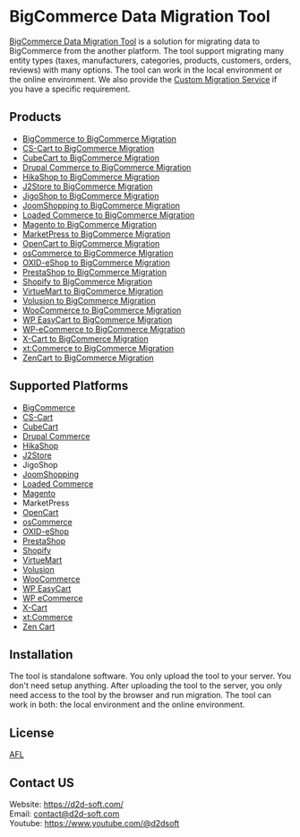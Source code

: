 # BigCommerce Data Migration Tool
[BigCommerce Data Migration Tool](https://d2d-soft.com/38-bigcommerce-migration) is a solution for migrating data to BigCommerce from the another platform. The tool support migrating many entity types (taxes, manufacturers, categories, products, customers, orders, reviews) with many options. The tool can work in the local environment or the online environment. We also provide the [Custom Migration Service](https://d2d-soft.com/migration-services/296-data-migration-customization.html) if you have a specific requirement. 

## Products
- [BigCommerce to BigCommerce Migration](https://d2d-soft.com/bigcommerce-migration/432-1762-bigcommerce-to-bigcommerce-migration-tool.html#/72-entities-1000)
- [CS-Cart to BigCommerce Migration](https://d2d-soft.com/bigcommerce-migration/433-1767-cs-cart-to-bigcommerce-migration-tool.html#/72-entities-1000)
- [CubeCart to BigCommerce Migration](https://d2d-soft.com/bigcommerce-migration/434-1772-cubecart-to-bigcommerce-migration-tool.html#/72-entities-1000)
- [Drupal Commerce to BigCommerce Migration](https://d2d-soft.com/bigcommerce-migration/435-drupal-commerce-to-bigcommerce-migration-service.html)
- [HikaShop to BigCommerce Migration](https://d2d-soft.com/bigcommerce-migration/471-1947-hikashop-to-bigcommerce-migration-tool.html#/72-entities-1000)
- [J2Store to BigCommerce Migration](https://d2d-soft.com/bigcommerce-migration/514-2142-j2store-to-bigcommerce-migration-tool.html#/72-entities-1000)
- [JigoShop to BigCommerce Migration](https://d2d-soft.com/bigcommerce-migration/536-2242-jigoshop-to-bigcommerce-migration-tool.html#/72-entities-1000)
- [JoomShopping to BigCommerce Migration](https://d2d-soft.com/bigcommerce-migration/586-2482-joomshopping-to-bigcommerce-migration-tool.html#/72-entities-1000)
- [Loaded Commerce to BigCommerce Migration](https://d2d-soft.com/bigcommerce-migration/436-1777-loaded-to-bigcommerce-migration-tool.html#/72-entities-1000)
- [Magento to BigCommerce Migration](https://d2d-soft.com/bigcommerce-migration/437-1782-magento-to-bigcommerce-migration-tool.html#/72-entities-1000)
- [MarketPress to BigCommerce Migration](https://d2d-soft.com/bigcommerce-migration/561-2362-marketpress-to-bigcommerce-migration-tool.html#/72-entities-1000)
- [OpenCart to BigCommerce Migration](https://d2d-soft.com/bigcommerce-migration/438-1787-opencart-to-bigcommerce-migration-tool.html#/72-entities-1000)
- [osCommerce to BigCommerce Migration](https://d2d-soft.com/bigcommerce-migration/439-1792-oscommerce-to-bigcommerce-migration-tool.html#/72-entities-1000)
- [OXID-eShop to BigCommerce Migration](https://d2d-soft.com/bigcommerce-migration/440-1797-oxid-eshop-to-bigcommerce-migration-tool.html#/72-entities-1000)
- [PrestaShop to BigCommerce Migration](https://d2d-soft.com/bigcommerce-migration/441-1802-prestashop-to-bigcommerce-migration-tool.html#/72-entities-1000)
- [Shopify to BigCommerce Migration](https://d2d-soft.com/bigcommerce-migration/442-1807-shopify-to-bigcommerce-migration-tool.html#/72-entities-1000)
- [VirtueMart to BigCommerce Migration](https://d2d-soft.com/bigcommerce-migration/443-1812-virtuemart-to-bigcommerce-migration-tool.html#/72-entities-1000)
- [Volusion to BigCommerce Migration](https://d2d-soft.com/bigcommerce-migration/634-5857-volusion-to-bigcommerce-migration-tool.html#/72-entities-1000)
- [WooCommerce to BigCommerce Migration](https://d2d-soft.com/bigcommerce-migration/444-1817-woocommerce-to-bigcommerce-migration-tool.html#/72-entities-1000)
- [WP EasyCart to BigCommerce Migration](https://d2d-soft.com/bigcommerce-migration/660-6132-wpeasycart-to-bigcommerce-migration-tool.html#/72-entities-1000)
- [WP-eCommerce to BigCommerce Migration](https://d2d-soft.com/bigcommerce-migration/445-1822-wp-ecommerce-to-bigcommerce-migration-tool.html#/72-entities-1000)
- [X-Cart to BigCommerce Migration](https://d2d-soft.com/bigcommerce-migration/446-1827-x-cart-to-bigcommerce-migration-tool.html#/72-entities-1000)
- [xt:Commerce to BigCommerce Migration](https://d2d-soft.com/bigcommerce-migration/447-1832-xtcommerce-to-bigcommerce-migration-tool.html#/72-entities-1000)
- [ZenCart to BigCommerce Migration](https://d2d-soft.com/bigcommerce-migration/448-1837-zencart-to-bigcommerce-migration-tool.html#/72-entities-1000)

## Supported Platforms
- [BigCommerce](https://www.bigcommerce.com/)
- [CS-Cart](https://www.cs-cart.com/)
- [CubeCart](https://www.cubecart.com/)
- [Drupal Commerce](https://drupalcommerce.org/)
- [HikaShop](https://www.hikashop.com/)
- [J2Store](https://www.j2store.org/)
- JigoShop
- [JoomShopping](https://extensions.joomla.org/extension/joomshopping/)
- [Loaded Commerce](https://loadedcommerce.com/)
- [Magento](https://magento.com/)
- MarketPress
- [OpenCart](https://www.opencart.com/)
- [osCommerce](https://www.oscommerce.com/)
- [OXID-eShop](https://www.oxid-esales.com)
- [PrestaShop](https://www.prestashop.com)
- [Shopify](https://www.shopify.com/)
- [VirtueMart](https://virtuemart.net/)
- [Volusion](https://volusion.com/)
- [WooCommerce](https://woocommerce.com/)
- [WP EasyCart](https://www.wpeasycart.com/)
- [WP eCommerce](https://wpecommerce.org/)
- [X-Cart](https://www.x-cart.com/)
- [xt:Commerce](https://www.xt-commerce.com/)
- [Zen Cart](https://www.zen-cart.com/)

## Installation
The tool is standalone software. You only upload the tool to your server. You don't need setup anything. After uploading the tool to the server, you only need access to the tool by the browser and run migration. The tool can work in both: the local environment and the online environment.

## License

[AFL](https://d2d-soft.com/license/AFL.txt)

## Contact US
Website: https://d2d-soft.com/ \
Email: contact@d2d-soft.com \
Youtube: https://www.youtube.com/@d2dsoft 
